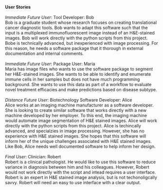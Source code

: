 **User Stories**
<br>
<br>
*Immediate Future User*: Tool Developer: Bob <br> 
Bob is a graduate student whose research focuses on creating translational cancer diagnostic tools. Bob wants to adapt this software such that the input is a multiplexed immunofluorescent image instead of an H&E-stained images. Bob will work directly with the python scripts from this project. Bobe is technically advanced, but inexperienced with image processing. For this reason, he needs a software package that it thorough in external documentation and internal comments.
<br>
<br>
*Immediate Future User*: Package User: Maria <br>
Maria has image files who wants to use the software package to segment her H&E-stained images. She wants to be able to identify and enumerate immune cells in her samples but does not have much programming background. She wants to use this data as part of a workflow to evaluate novel treatment efficacies and make predictions based on disease subtype. 
<br>
<br>
*Distance Future User*: Biotechnology Software Developer: Alice <br>
Alice works at an imaging machine manufacturer as a software developer. She is looking to create similar software that works directly with a new machine developed by her employer. To this end, the imaging machine would automate image segmentation of H&E stained images. Alice will work directly with the python scripts from this project. Alice is techincally advanced, and specialzies in image processing. However, she has no experience with H&E stained images. She hopes that this software will inform her of the unique challenges associated with H&E stained images. Like Bob, Alice needs well documented software to help inform her design.
<br>
<br>
*Final User*: Clinician: Robert <br>
Robert is a clinical pathologist. He would like to use this software to reduce variance in diagnosis between him and his colleagues. However, Robert would not work directly with the script and intead requires a user interface. Robert is an expert in H&E stained image analysis, but is not techonoligcally savvy. Robert will need an easy to use interface with a clear output.

